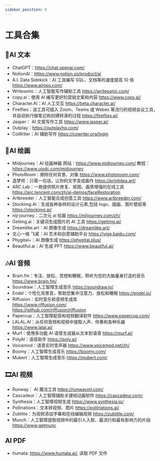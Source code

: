 ```yaml
---
sidebar_position: 6
---
```


# 工具合集

## 📝AI 文本

- ChatGPT：https://chat.openai.com/
- NotionAI：https://www.notion.so/product/ai
- A.I. Data Sidekick：AI 工具编写 SQL、文档等的速度提高 10 倍 https://www.airops.com/
- Writesonic：人工智能写作辅助工具 https://writesonic.com/
- copy.ai：使用 AI 编写更好的营销文案和内容 https://www.copy.ai/
- Character.AI：AI 人工交互 https://beta.character.ai/
- Fireflies：该工具可插入 Zoom、Teams 或 Webex 等流行的视频会议工具，并自动执行做笔记和创建转录的过程 https://fireflies.ai/
- Jasper： AI 文案写作工具 https://www.jasper.ai/
- Outplay：https://outplayhq.com/
- CoWriter：AI 辅助写作 https://cowriter.org/login

## 🎨AI 绘画

- Midjourney：AI 绘画神器
  网站：https://www.midjourney.com/
  教程：https://www.uisdc.com/midjourney
- PhotoRoom：擦除任何背景、对象 https://www.photoroom.com/
- 造梦师：只需一句话，让你的文字变成画作 https://printidea.art/
- ARC Lab：一款提供照片修复、抠图、画质增强的在线工具 https://arc.tencent.com/zh/ai-demos/faceRestoration
- Artbreeder：人工智能合成创意工具 https://www.artbreeder.com/
- Stockimg AI：生成各种各样的设计元素,包括 logo、插画、图片壁纸等 https://stockimg.ai/
- niji·journey：二次元 ai 绘画 https://nijijourney.com/zh/
- Getimg.ai：关键词生成图片的 AI 工具 https://getimg.ai/
- Dreamlike.art：AI 图像生成 https://dreamlike.art/
- 文心一格 飞桨：AI 艺术和创意辅助平台 https://yige.baidu.com/
- Phygital+：AI 图像生成 https://phygital.plus/
- Beautiful.ai：AI 生成 PPT https://www.beautiful.ai/

## 🎶AI 音频

- Brain.fm：专注、放松、冥想和睡眠，聆听为您的大脑量身打造的音乐 https://www.brain.fm/
- Soundraw：人工智障生成音乐 https://soundraw.io/
- Endel：个性化背景音，帮助您集中注意力、放松和睡眠 https://endel.io/
- Riffusion：实时音乐和音频生成库  
  https://www.riffusion.com/  
  https://github.com/riffusion/riffusion
- Papercup：人工智障配音和视频翻译软件 https://www.papercup.com/
- LALAL.AI：从任何音频和视频中提取人声、伴奏和各种乐器 https://www.lalal.ai/
- Murf：使用多功能 AI 语音生成器从文本到语音 https://murf.ai/
- PolyAI：语音助手 https://poly.ai/
- Voicemod：语音实时变声器 https://www.voicemod.net/zh/
- Boomy：人工智障生成音乐 https://boomy.com/
- Mubert：人工智障生成音乐 https://mubert.com/

## 🎞AI 视频

- Runway： AI 魔法工具 https://runwayml.com/
- Cascadeur：人工智障辅助关键帧动画软件 https://cascadeur.com/
- Synthesia：人工智障视频生成 https://www.synthesia.io/
- Pollinations：文本转视频、图片 https://pollinations.ai/
- Zubtitle：为视频添加字幕和在线编辑视频 https://zubtitle.com/
- Munch：人工智障提取视频中的最引人入胜、最流行和最有影响力的片段 https://www.getmunc

## AI PDF

- humata: https://www.humata.ai/, 读取 PDF 文件
